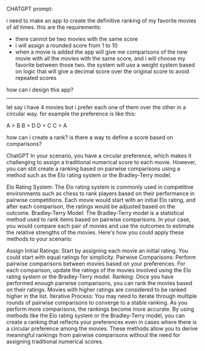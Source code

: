CHATGPT prompt:

i need to make an app to create the definitive ranking of my favorite movies of all times. this are the requirements:

- there cannot be two movies with the same score
- i will assign a rounded score from 1 to 10
- when a movie is added the app will give me comparisons of the new movie with all the movies with the same score, and i will choose my favorite between those two. the system will use a weight system based on logic that will give a decimal score over the original score to avoid repeated scores

how can i design this app?

---

let say i have 4 movies but i prefer each one of them over the other in a circular way. for example the preference is like this:

A > B
B > D
D > C
C > A

how can i create a rank? is there a way to define a score based on comparisons?

ChatGPT
In your scenario, you have a circular preference, which makes it challenging to assign a traditional numerical score to each movie. However, you can still create a ranking based on pairwise comparisons using a method such as the Elo rating system or the Bradley-Terry model.

Elo Rating System:
The Elo rating system is commonly used in competitive environments such as chess to rank players based on their performance in pairwise competitions. Each movie would start with an initial Elo rating, and after each comparison, the ratings would be adjusted based on the outcome.
Bradley-Terry Model:
The Bradley-Terry model is a statistical method used to rank items based on pairwise comparisons. In your case, you would compare each pair of movies and use the outcomes to estimate the relative strengths of the movies.
Here's how you could apply these methods to your scenario:

Assign Initial Ratings:
Start by assigning each movie an initial rating. You could start with equal ratings for simplicity.
Pairwise Comparisons:
Perform pairwise comparisons between movies based on your preferences. For each comparison, update the ratings of the movies involved using the Elo rating system or the Bradley-Terry model.
Ranking:
Once you have performed enough pairwise comparisons, you can rank the movies based on their ratings. Movies with higher ratings are considered to be ranked higher in the list.
Iterative Process:
You may need to iterate through multiple rounds of pairwise comparisons to converge to a stable ranking. As you perform more comparisons, the rankings become more accurate.
By using methods like the Elo rating system or the Bradley-Terry model, you can create a ranking that reflects your preferences even in cases where there is a circular preference among the movies. These methods allow you to derive meaningful rankings from pairwise comparisons without the need for assigning traditional numerical scores.
